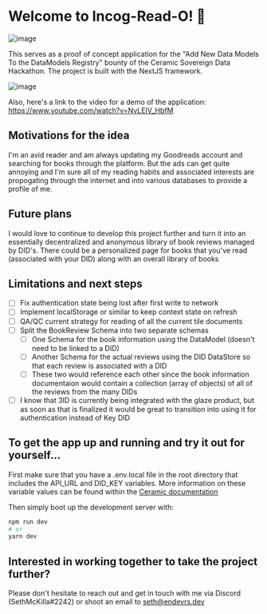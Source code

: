 # Welcome to Incog-Read-O! 👋
![image](https://user-images.githubusercontent.com/63591760/138380805-9a6ecac4-9c4d-4346-836f-d5a210757f1b.png)

This serves as a proof of concept application for the "Add New Data Models To the DataModels Registry" bounty of the Ceramic Sovereign Data Hackathon. The project is built with the NextJS framework.

![image](https://user-images.githubusercontent.com/63591760/138379018-f8ce504d-0597-4984-b268-dc0f82e28094.png)

Also, here's a link to the video for a demo of the application: https://www.youtube.com/watch?v=NvLEIV_HbfM

## Motivations for the idea
I'm an avid reader and am always updating my Goodreads account and searching for books through the platform. But the ads can get quite annoying and I'm sure all of my reading habits and associated interests are propogating through the internet and into various databases to provide a profile of me.

## Future plans
I would love to continue to develop this project further and turn it into an essentially decentralized and anonymous library of book reviews managed by DID's. There could be a personalized page for books that you've read (associated with your DID) along with an overall library of books

## Limitations and next steps
- [ ] Fix authentication state being lost after first write to network
- [ ] Implement localStorage or similar to keep context state on refresh
- [ ] QA/QC current strategy for reading of all the current tile documents
- [ ] Split the BookReview Schema into two separate schemas
  - [ ] One Schema for the book information using the DataModel (doesn't need to be linked to a DID)
  - [ ] Another Schema for the actual reviews using the DID DataStore so that each review is associated with a DID
  - [ ] These two would reference each other since the book information documentaion would contain a collection (array of objects) of all of the reviews from the many DIDs
- [ ] I know that 3ID is currently being integrated with the glaze product, but as soon as that is finalized it would be great to transition into using it for authentication instead of Key DID

## To get the app up and running and try it out for yourself...

First make sure that you have a .env.local file in the root directory that includes the API_URL and DID_KEY variables. More information on these variable values can be found within the [Ceramic documentation](https://developers.ceramic.network/learn/welcome/)

Then simply boot up the development server with:

```bash
npm run dev
# or
yarn dev
```

## Interested in working together to take the project further?
Please don't hesitate to reach out and get in touch with me via Discord (SethMcKilla#2242) or shoot an email to seth@endevrs.dev
